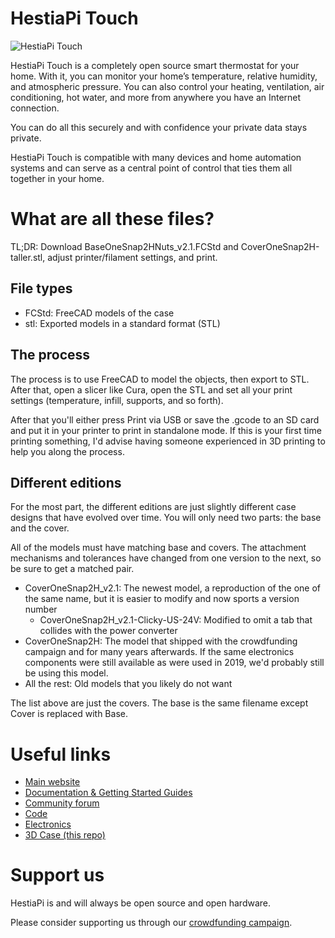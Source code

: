 # HestiaPi Touch

![HestiaPi Touch](https://www.crowdsupply.com/img/a204/hestiapi-black-white-standing-2_jpg_project-main.jpg "HestiaPi Touch")

HestiaPi Touch is a completely open source smart thermostat for your home. With it, you can monitor your home’s temperature, relative humidity, and atmospheric pressure. You can also control your heating, ventilation, air conditioning, hot water, and more from anywhere you have an Internet connection. 

You can do all this securely and with confidence your private data stays private. 

HestiaPi Touch is compatible with many devices and home automation systems and can serve as a central point of control that ties them all together in your home.

# What are all these files?

TL;DR: Download BaseOneSnap2HNuts_v2.1.FCStd and CoverOneSnap2H-taller.stl, adjust printer/filament settings, and print.

## File types

- FCStd: FreeCAD models of the case
- stl: Exported models in a standard format (STL)

## The process
The process is to use FreeCAD to model the objects, then export to STL. After that, open a slicer like Cura, open the STL and set all your print settings (temperature, infill, supports, and so forth).

After that you'll either press Print via USB or save the .gcode to an SD card and put it in your printer to print in standalone mode. If this is your first time printing something, I'd advise having someone experienced in 3D printing to help you along the process.

## Different editions
For the most part, the different editions are just slightly different case designs that have evolved over time. You will only need two parts: the base and the cover.

All of the models must have matching base and covers. The attachment mechanisms and tolerances have changed from one version to the next, so be sure to get a matched pair.

- CoverOneSnap2H_v2.1: The newest model, a reproduction of the one of the same name, but it is easier to modify and now sports a version number
  - CoverOneSnap2H_v2.1-Clicky-US-24V: Modified to omit a tab that collides with the power converter
- CoverOneSnap2H: The model that shipped with the crowdfunding campaign and for many years afterwards. If the same electronics components were still available as were used in 2019, we'd probably still be using this model.
- All the rest: Old models that you likely do not want

The list above are just the covers. The base is the same filename except Cover is replaced with Base.

# Useful links

* [Main website](https://hestiapi.com/)
* [Documentation & Getting Started Guides](https://github.com/HestiaPi/hestia-touch-openhab/wiki)
* [Community forum](https://community.hestiapi.com/)
* [Code](https://github.com/HestiaPi/hestia-touch-openhab)
* [Electronics](https://github.com/HestiaPi/hestia-touch-pcb-dev)
* [3D Case (this repo)](https://github.com/HestiaPi/hestia-touch-case)

# Support us

HestiaPi is and will always be open source and open hardware. 

Please consider supporting us through our [crowdfunding campaign](https://www.crowdsupply.com/makeopenstuff/hestiapi-touch).
